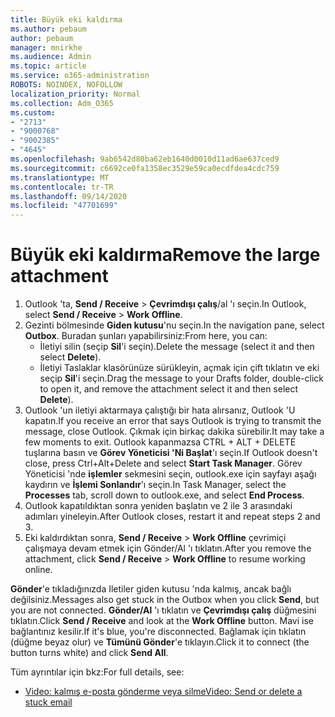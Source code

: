 ```yaml
---
title: Büyük eki kaldırma
ms.author: pebaum
author: pebaum
manager: mnirkhe
ms.audience: Admin
ms.topic: article
ms.service: o365-administration
ROBOTS: NOINDEX, NOFOLLOW
localization_priority: Normal
ms.collection: Adm_O365
ms.custom:
- "2713"
- "9000768"
- "9002385"
- "4645"
ms.openlocfilehash: 9ab6542d80ba62eb1640d0010d11ad6ae637ced9
ms.sourcegitcommit: c6692ce0fa1358ec3529e59ca0ecdfdea4cdc759
ms.translationtype: MT
ms.contentlocale: tr-TR
ms.lasthandoff: 09/14/2020
ms.locfileid: "47701699"
---
```

# <a name="remove-the-large-attachment"></a><span data-ttu-id="fc99d-102">Büyük eki kaldırma</span><span class="sxs-lookup"><span data-stu-id="fc99d-102">Remove the large attachment</span></span>

1. <span data-ttu-id="fc99d-103">Outlook 'ta, **Send / Receive**  >  **Çevrimdışı çalış**/al 'ı seçin.</span><span class="sxs-lookup"><span data-stu-id="fc99d-103">In Outlook, select **Send / Receive** > **Work Offline**.</span></span> 
2. <span data-ttu-id="fc99d-104">Gezinti bölmesinde **Giden kutusu**'nu seçin.</span><span class="sxs-lookup"><span data-stu-id="fc99d-104">In the navigation pane, select **Outbox**.</span></span> <span data-ttu-id="fc99d-105">Buradan şunları yapabilirsiniz:</span><span class="sxs-lookup"><span data-stu-id="fc99d-105">From here, you can:</span></span> 
    - <span data-ttu-id="fc99d-106">İletiyi silin (seçip **Sil**'i seçin).</span><span class="sxs-lookup"><span data-stu-id="fc99d-106">Delete the message (select it and then select **Delete**).</span></span>
    - <span data-ttu-id="fc99d-107">İletiyi Taslaklar klasörünüze sürükleyin, açmak için çift tıklatın ve eki seçip **Sil**'i seçin.</span><span class="sxs-lookup"><span data-stu-id="fc99d-107">Drag the message to your Drafts folder, double-click to open it, and remove the attachment select it and then select **Delete**).</span></span>
3. <span data-ttu-id="fc99d-108">Outlook 'un iletiyi aktarmaya çalıştığı bir hata alırsanız, Outlook 'U kapatın.</span><span class="sxs-lookup"><span data-stu-id="fc99d-108">If you receive an error that says Outlook is trying to transmit the message, close Outlook.</span></span> <span data-ttu-id="fc99d-109">Çıkmak için birkaç dakika sürebilir.</span><span class="sxs-lookup"><span data-stu-id="fc99d-109">It may take a few moments to exit.</span></span> <span data-ttu-id="fc99d-110">Outlook kapanmazsa CTRL + ALT + DELETE tuşlarına basın ve **Görev Yöneticisi 'Ni Başlat**'ı seçin.</span><span class="sxs-lookup"><span data-stu-id="fc99d-110">If Outlook doesn't close, press Ctrl+Alt+Delete and select **Start Task Manager**.</span></span> <span data-ttu-id="fc99d-111">Görev Yöneticisi 'nde **işlemler** sekmesini seçin, outlook.exe için sayfayı aşağı kaydırın ve **İşlemi Sonlandır**'ı seçin.</span><span class="sxs-lookup"><span data-stu-id="fc99d-111">In Task Manager, select the **Processes** tab, scroll down to outlook.exe, and select **End Process**.</span></span>
4. <span data-ttu-id="fc99d-112">Outlook kapatıldıktan sonra yeniden başlatın ve 2 ile 3 arasındaki adımları yineleyin.</span><span class="sxs-lookup"><span data-stu-id="fc99d-112">After Outlook closes, restart it and repeat steps 2 and 3.</span></span> 
5. <span data-ttu-id="fc99d-113">Eki kaldırdıktan sonra, **Send / Receive**  >  **Work Offline** çevrimiçi çalışmaya devam etmek için Gönder/Al 'ı tıklatın.</span><span class="sxs-lookup"><span data-stu-id="fc99d-113">After you remove the attachment, click **Send / Receive** > **Work Offline** to resume working online.</span></span> 

<span data-ttu-id="fc99d-114">**Gönder**'e tıkladığınızda Iletiler giden kutusu 'nda kalmış, ancak bağlı değilsiniz.</span><span class="sxs-lookup"><span data-stu-id="fc99d-114">Messages also get stuck in the Outbox when you click **Send**, but you are not connected.</span></span> <span data-ttu-id="fc99d-115">**Gönder/Al** 'ı tıklatın ve **Çevrimdışı çalış** düğmesini tıklatın.</span><span class="sxs-lookup"><span data-stu-id="fc99d-115">Click **Send / Receive** and look at the **Work Offline** button.</span></span> <span data-ttu-id="fc99d-116">Mavi ise bağlantınız kesilir.</span><span class="sxs-lookup"><span data-stu-id="fc99d-116">If it's blue, you're disconnected.</span></span> <span data-ttu-id="fc99d-117">Bağlamak için tıklatın (düğme beyaz olur) ve **Tümünü Gönder**'e tıklayın.</span><span class="sxs-lookup"><span data-stu-id="fc99d-117">Click it to connect (the button turns white) and click **Send All**.</span></span>
 
 <span data-ttu-id="fc99d-118">Tüm ayrıntılar için bkz:</span><span class="sxs-lookup"><span data-stu-id="fc99d-118">For full details, see:</span></span>
- [<span data-ttu-id="fc99d-119">Video: kalmış e-posta gönderme veya silme</span><span class="sxs-lookup"><span data-stu-id="fc99d-119">Video: Send or delete a stuck email</span></span>](https://support.office.com/article/Video-Send-or-delete-an-email-stuck-in-your-outbox-26d5d34a-4e5f-444a-a9e8-44db04a94dec) 
